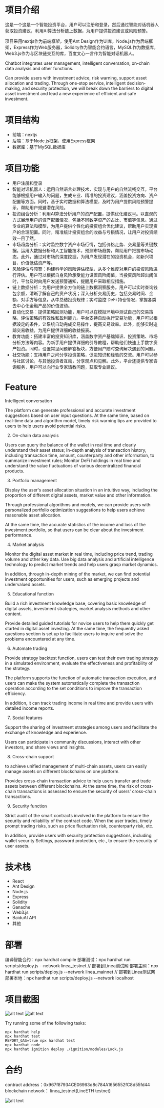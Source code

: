 # 项目介绍
  这是一个这是一个智能投资平台，用户可以注册和登录，然后通过智能对话机器人获取投资建议，利用AI算法分析链上数据，为用户提供投资建议或风险预警。

  项目采用nextjs作为前端框架，使用Ant Design作为UI库，Node.js作为后端框架，Express作为Web服务器，Solidity作为智能合约语言，MySQL作为数据库，Web3.js作为与区块链交互的库，百度文心一言作为智能对话机器人。

  Chatbot integrates user management, intelligent conversation, on-chain data analysis and other functions.

  Can provide users with investment advice, risk warning, support asset allocation and trading. Through one-stop service, intelligent decision-making, and security protection, we will break down the barriers to digital asset investment and lead a new experience of efficient and safe investment.



# 项目结构
- 前端：nextjs
- 后端：基于Node.js框架，使用Express框架
- 数据库：基于MySQL数据库

# 项目功能
- 用户注册和登录
- 智能对话机器人：运用自然语言处理技术，实现与用户的自然流畅交互。平台能够根据用户输入的问题，生成专业、精准的投资建议，涵盖投资方向、资产配置等方面。同时，基于实时数据和算法模型，及时为用户提供风险预警提示，帮助用户规避潜在风险。
- 投资组合分析：利用AI算法分析用户的资产配置，提供优化建议￼。以直观的方式展示用户的资产配置情况，包括不同数字资产的占比、市值等信息。通过专业的算法和模型，为用户提供个性化的投资组合优化建议，帮助用户实现资产的合理配置。同时，精准统计投资组合的收益与亏损情况，让用户对投资绩效一目了然。
- 市场趋势分析：实时监控数字资产市场行情，包括价格走势、交易量等关键数据。运用大数据分析和人工智能技术，预测市场趋势，帮助用户把握市场动态。此外，通过对市场的深度挖掘，为用户发现潜在的投资机会，如新兴项目、价值低估资产等。
- 风险评估与预警：构建科学的风险评估模型，从多个维度对用户的投资风险进行评估。用户可以根据自身风险承受能力设置风险阈值，当投资风险超出阈值时，平台及时向用户发送预警通知，提醒用户采取相应措施。
- 链上数据分析：为用户提供全方位的链上数据洞察服务。用户可以实时查询钱包余额，清晰了解自己的资产状况；深入分析交易历史，包括交易时间、金额、对手方等信息，从中总结投资规律；实时监控 DeFi 持仓情况，掌握各类去中心化金融产品的价值波动。
- 自动化交易：提供策略回测功能，用户可以在模拟环境中测试自己的交易策略，评估策略的有效性和盈利能力。平台支持自动执行交易功能，用户可以根据设定的条件，让系统自动完成交易操作，提高交易效率。此外，能够实时追踪交易收益，为用户提供详细的收益报表。
- 教育功能：搭建丰富的投资知识库，涵盖数字资产基础知识、投资策略、市场分析方法等内容。为新手用户提供详细的引导教程，帮助他们快速上手数字资产投资。同时，设置常见问题解答板块，方便用户随时查询解决遇到的问题。
- 社交功能：支持用户之间分享投资策略，促进知识和经验的交流。用户可以参与社区讨论，与其他投资者互动，分享观点和见解。此外，平台还提供专家咨询服务，用户可以向行业专家请教问题，获取专业建议。

# Feature

Intelligent conversation

The platform can generate professional and accurate investment suggestions based on user input questions. At the same time, based on real-time data and algorithm model, timely risk warning tips are provided to users to help users avoid potential risks.

2. On-chain data analysis

Users can query the balance of the wallet in real time and clearly understand their asset status; In-depth analysis of transaction history, including transaction time, amount, counterparty and other information, to summarize investment rules; Monitor DeFi holdings in real time and understand the value fluctuations of various decentralized financial products.

3. Portfolio management

Display the user's asset allocation situation in an intuitive way, including the proportion of different digital assets, market value and other information.

Through professional algorithms and models, we can provide users with personalized portfolio optimization suggestions to help users achieve reasonable asset allocation.

At the same time, the accurate statistics of the income and loss of the investment portfolio, so that users can be clear about the investment performance.

4. Market analysis

Monitor the digital asset market in real time, including price trend, trading volume and other key data. Use big data analysis and artificial intelligence technology to predict market trends and help users grasp market dynamics.

In addition, through in-depth mining of the market, we can find potential investment opportunities for users, such as emerging projects and undervalued assets.

5. Educational function

Build a rich investment knowledge base, covering basic knowledge of digital assets, investment strategies, market analysis methods and other content.

Provide detailed guided tutorials for novice users to help them quickly get started in digital asset investing. At the same time, the frequently asked questions section is set up to facilitate users to inquire and solve the problems encountered at any time.

6. Automate trading

Provide strategy backtest function, users can test their own trading strategy in a simulated environment, evaluate the effectiveness and profitability of the strategy.

The platform supports the function of automatic transaction execution, and users can make the system automatically complete the transaction operation according to the set conditions to improve the transaction efficiency.

In addition, it can track trading income in real time and provide users with detailed income reports.

7. Social features

Support the sharing of investment strategies among users and facilitate the exchange of knowledge and experience.

Users can participate in community discussions, interact with other investors, and share views and insights.

8. Cross-chain support

to achieve unified management of multi-chain assets, users can easily manage assets on different blockchains on one platform.

Provides cross-chain transaction advice to help users transfer and trade assets between different blockchains. At the same time, the risk of cross-chain transactions is assessed to ensure the security of users' cross-chain transactions.

9. Security function

Strict audit of the smart contracts involved in the platform to ensure the security and reliability of the contract code. When the user trades, timely prompt trading risks, such as price fluctuation risk, counterparty risk, etc.

In addition, provide users with security protection suggestions, including wallet security Settings, password protection, etc., to ensure the security of user assets.

# 技术栈
- React
- Ant Design
- Node.js
- Express
- Solidity
- Ganache
- Web3.js
- BaiduAI API
- 其他

# 部署
编译智能合约：npx hardhat compile
部署测试：npx hardhat run scripts/deploy.js --network linea_testnet // 部署到Linea测试网
部署主网：npx hardhat run scripts/deploy.js --network linea_mainnet // 部署到Linea测试网
部署本地：npx hardhat run scripts/deploy.js --network localhost

# 项目截图
![alt text](image.png)
![alt text](image-1.png)

Try running some of the following tasks:

```shell
npx hardhat help
npx hardhat test
REPORT_GAS=true npx hardhat test
npx hardhat node
npx hardhat ignition deploy ./ignition/modules/Lock.js
```

# 合约
contract address：0x967f87934CE06963d8c784A1656552fC8d55fd44
blockchain network： linea_testnet(LineETH testnet)


![alt text](image-2.png)
